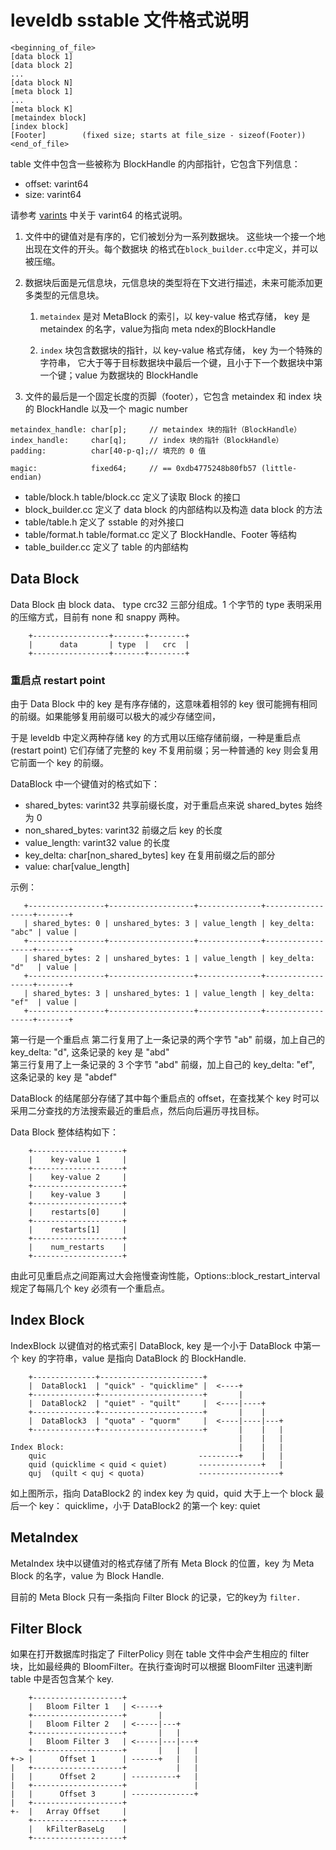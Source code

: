 leveldb sstable 文件格式说明
==========================
```
<beginning_of_file>
[data block 1]
[data block 2]
...
[data block N]
[meta block 1]
...
[meta block K]
[metaindex block]
[index block]
[Footer]        (fixed size; starts at file_size - sizeof(Footer))
<end_of_file>
```

table 文件中包含一些被称为 BlockHandle 的内部指针，它包含下列信息：

- offset:   varint64
- size:     varint64

请参考 [varints](https://developers.google.com/protocol-buffers/docs/encoding#varints) 中关于 varint64 的格式说明。

1. 文件中的键值对是有序的，它们被划分为一系列数据块。 这些块一个接一个地出现在文件的开头。每个数据块
的格式在`block_builder.cc`中定义，并可以被压缩。

1. 数据块后面是元信息块，元信息块的类型将在下文进行描述，未来可能添加更多类型的元信息块。

   1. `metaindex` 是对 MetaBlock 的索引，以 key-value 格式存储， key 是 metaindex 的名字，value为指向 meta ndex的BlockHandle

   2. `index` 块包含数据块的指针，以 key-value 格式存储， key 为一个特殊的字符串， 它大于等于目标数据块中最后一个键，且小于下一个数据块中第一个键；value 为数据块的 BlockHandle

2. 文件的最后是一个固定长度的页脚（footer），它包含 metaindex 和 index 块的 BlockHandle 以及一个 magic number

```
metaindex_handle: char[p];     // metaindex 块的指针（BlockHandle）
index_handle:     char[q];     // index 块的指针（BlockHandle）
padding:          char[40-p-q];// 填充的 0 值
                               
magic:            fixed64;     // == 0xdb4775248b80fb57 (little-endian)
```

- table/block.h table/block.cc 定义了读取 Block 的接口
- block_builder.cc 定义了 data block 的内部结构以及构造 data block 的方法
- table/table.h 定义了 sstable 的对外接口
- table/format.h table/format.cc 定义了 BlockHandle、Footer 等结构
- table_builder.cc 定义了 table 的内部结构

## Data Block

Data Block 由 block data、 type crc32 三部分组成。1 个字节的 type 表明采用的压缩方式，目前有 none 和 snappy 两种。

```
    +-----------------+-------+--------+
    |      data       | type  |   crc  |
    +-----------------+-------+--------+
```

### 重启点 restart point

由于 Data Block 中的 key 是有序存储的，这意味着相邻的 key 很可能拥有相同的前缀。如果能够复用前缀可以极大的减少存储空间，

于是 leveldb 中定义两种存储 key 的方式用以压缩存储前缀，一种是重启点(restart point) 它们存储了完整的 key 不复用前缀；另一种普通的 key 则会复用它前面一个 key 的前缀。

DataBlock 中一个键值对的格式如下：

- shared_bytes: varint32 共享前缀长度，对于重启点来说 shared_bytes 始终为 0
- non_shared_bytes: varint32 前缀之后 key 的长度
- value_length: varint32 value 的长度
- key_delta: char[non_shared_bytes] key 在复用前缀之后的部分
- value: char[value_length] 

示例：

```
   +-----------------+-------------------+--------------+------------------+-------+
   | shared_bytes: 0 | unshared_bytes: 3 | value_length | key_delta: "abc" | value |  
   +-----------------+-------------------+--------------+------------------+-------+
   | shared_bytes: 2 | unshared_bytes: 1 | value_length | key_delta: "d"   | value |  
   +-----------------+-------------------+--------------+------------------+-------+ 
   | shared_bytes: 3 | unshared_bytes: 1 | value_length | key_delta: "ef"  | value |  
   +-----------------+-------------------+--------------+------------------+-------+ 
```

第一行是一个重启点
第二行复用了上一条记录的两个字节 "ab" 前缀，加上自己的 key_delta: "d", 这条记录的 key 是 "abd"  
第三行复用了上一条记录的 3 个字节 "abd" 前缀，加上自己的 key_delta: "ef", 这条记录的 key 是 "abdef" 

DataBlock 的结尾部分存储了其中每个重启点的 offset，在查找某个 key 时可以采用二分查找的方法搜索最近的重启点，然后向后遍历寻找目标。

Data Block 整体结构如下：

```
    +--------------------+
    |    key-value 1     |
    +--------------------+
    |    key-value 2     |
    +--------------------+
    |    key-value 3     |
    +--------------------+
    |    restarts[0]     |
    +--------------------+
    |    restarts[1]     |
    +--------------------+
    |    num_restarts    |
    +--------------------+
```

由此可见重启点之间距离过大会拖慢查询性能，Options::block_restart_interval 规定了每隔几个 key 必须有一个重启点。

## Index Block 

IndexBlock 以键值对的格式索引 DataBlock, key 是一个小于 DataBlock 中第一个 key 的字符串，value 是指向 DataBlock 的 BlockHandle.

```
    +--------------+-----------------------+
    |  DataBlock1  | "quick" - "quicklime" |  <----+
    +--------------+-----------------------+       |
    |  DataBlock2  | "quiet" - "quilt"     |  <----|----+
    +--------------+-----------------------+       |    |
    |  DataBlock3  | "quota" - "quorm"     |  <----|----|---+
    +--------------+-----------------------+       |    |   |
                                                   |    |   |
Index Block:                                       |    |   |
    quic                                  ---------+    |   |
    quid (quicklime < quid < quiet)       --------------+   |
    quj  (quilt < quj < quota)            ------------------+
```

如上图所示，指向 DataBlock2 的 index key 为 quid，quid 大于上一个 block 最后一个 key： quicklime，小于 DataBlock2 的第一个 key: quiet

## MetaIndex 

MetaIndex 块中以键值对的格式存储了所有 Meta Block 的位置，key 为 Meta Block 的名字，value 为 Block Handle. 

目前的 Meta Block 只有一条指向 Filter Block 的记录，它的key为 `filter.`
## Filter Block

如果在打开数据库时指定了 FilterPolicy 则在 table 文件中会产生相应的 filter 块，比如最经典的 BloomFilter。在执行查询时可以根据 BloomFilter 迅速判断 table 中是否包含某个 key.


```
    +--------------------+
    |   Bloom Filter 1   | <-----+
    +--------------------+       |
    |   Bloom Filter 2   | <-----|---+
    +--------------------+       |   |
    |   Bloom Filter 3   | <-----|---|---+
    +--------------------+       |   |   |
+-> |      Offset 1      | ------+   |   |
|   +--------------------+           |   |
|   |      Offset 2      | ----------+   |
|   +--------------------+               |
|   |      Offset 3      | --------------+
|   +--------------------+
+-  |   Array Offset     |
    +--------------------+
    |   kFilterBaseLg    |
    +--------------------+
```
